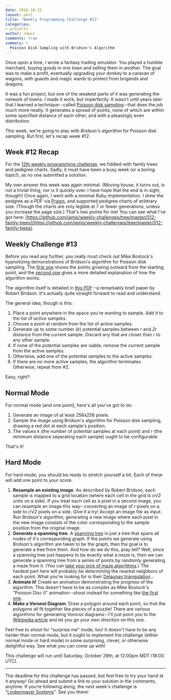 ```yaml
---
date: 2016-10-22
layout: post
title: "Weekly Programming Challenge #13"
categories:
- projects
author: Jamis
comments: true
summary: >
  Poisson Disk Sampling with Bridson's Algorithm
---
```


Once upon a time, I wrote a fantasy trading simulator. You played a humble merchant, buying goods in one town and selling them in another. The goal was to make a profit, eventually upgrading your donkey to a caravan of wagons, with guards and magic wards to protect from brigands and dragons.

It was a fun project, but one of the weakest parts of it was generating the network of towns. I made it work, but imperfectly. It wasn't until years later that I learned a technique--called [Poisson disk sampling](https://en.wikipedia.org/wiki/Supersampling#Poisson_disc)--that does the job much more neatly. It generates a spread of points, none of which are within some specified distance of each other, and with a pleasingly even distribution.

This week, we're going to play with _Bridson's algorithm_ for Poisson disk sampling. But first, let's recap week #12.


## Week #12 Recap

For the [12th weekly programming challenge](http://weblog.jamisbuck.org/2016/10/15/weekly-programming-challenge-12.html), we fiddled with family trees and pedigree charts. Sadly, it must have been a busy week (or a boring topic!), as no one submitted a solution.

My own answer this week was again minimal. (Moving house, it turns out, is not a trivial thing, nor is it quickly over. I have hope that the end is in sight, though!) Once again, I went with a minimal Ruby implementation. I drew the pedgree as a PDF via [Prawn](http://prawnpdf.org/), and supported pedigree charts of aribtrary size. (Though the charts are only legible at 7 or fewer generations, unless you increase the page size.) That's two points for me! You can see what I've got here: [https://github.com/jamis/weekly-challenges/tree/master/012-family-trees](https://github.com/jamis/weekly-challenges/tree/master/012-family-trees).


## Weekly Challenge #13

Before you read any further, you really must check out Mike Bostock's hypnotizing demonstrations of Bridson's algorithm for Poisson disk sampling. The [first one](https://bl.ocks.org/mbostock/19168c663618b7f07158) shows the points growing outward from the starting point, and the [second one](https://bl.ocks.org/mbostock/dbb02448b0f93e4c82c3) gives a more detailed explanation of how the algorithm works.

The algorithm itself is detailed in [this PDF](http://www.cs.ubc.ca/~rbridson/docs/bridson-siggraph07-poissondisk.pdf)--a remarkably brief paper by Robert Bridson. It's actually quite straight forward to read and understand.

The general idea, though is this:

1. Place a point anywhere in the space you're wanting to sample. Add it to the list of _active samples_.
2. Choose a point at random from the list of active samples.
3. Generate up to some number (_k_) potential samples between _r_ and _2r_ distance from the current sample. Discard any that are closer than _r_ to any other sample.
4. If none of the potential samples are viable, remove the current sample from the active samples.
5. Otherwise, add one of the potential samples to the active samples.
6. If there are no more active samples, the algorithm terminates. Otherwise, repeat from #2.

Easy, right?

## Normal Mode

For normal mode (and one point), here's all you've got to do:

1. Generate an image of at least 256x256 pixels.
2. Sample the image using Bridson's algorithm for Poisson disk sampling, drawing a red dot at each sample's position.
3. The values _k_ (the number of potential samples at each point) and _r_ (the minimum distance separating each sample) ought to be configurable.

That's it!


## Hard Mode

For hard mode, you should be ready to stretch yourself a bit. Each of these will add one point to your score.

1. **Resample an existing image**. As described by Robert Bridson, each sample is mapped to a grid location (where each cell in the grid is _r/√2_ units on a side). If you treat each cell as a pixel in a second image, you can resample an image this way--converting an image of _r_ pixels on a side to _r/√2_ pixels on a side. Give it a try! Accept an image file as input. Run Bridson's algorithm, generating a new image where each pixel in the new image consists of the color corresponding to the sample position from the original image.
2. **Generate a spanning tree**. A [spanning tree](https://en.wikipedia.org/wiki/Spanning_tree) is just a tree that spans all nodes of it's corresponding graph. If the points we generate using Bridson's algorithm are taken to be the graph, then the goal is to generate a tree from them. And how do we do this, pray tell? Well, since a spanning tree just happens to be exactly what a _maze_ is, then we can generate a spanning tree from a series of points by randomly generating a maze from it. (You can [take your pick of maze algorithms](http://weblog.jamisbuck.org/2011/2/7/maze-generation-algorithm-recap).) The hardest part here will probably be determining the nearest neighbors of each point. What you're looking for is their [Delaunay triangulation](https://en.wikipedia.org/wiki/Delaunay_triangulation)...
3. **Animate it!** Create an animation demonstrating the progress of the algorithm. This doesn't have to be as complex as Mike Bostock's "Poisson Disc II" animation--shoot instead for something like [the first one](https://bl.ocks.org/mbostock/19168c663618b7f07158).
4. **Make a Voronoi Diagram**. Draw a polygon around each point, so that the polygons all fit together like pieces of a puzzle! There are various algorithms for generating Voronoi diagrams--I'll just point you to the [Wikipedia article](https://en.wikipedia.org/wiki/Voronoi_diagram) and let you go your own direction on this one.

Feel free to shoot for "surprise me" mode, too! It doesn't have to be any harder than normal mode, but it ought to implement the challenge (either normal mode or hard mode) in some surprising, clever, or otherwise delightful way. See what you can come up with!

This challenge will run until Saturday, October 29th, at 12:00pm MDT (18:00 UTC).

* * *

The deadline for this challenge has passed, but feel free to try your hand at it anyway! Go ahead and submit a link to your solution in the comments, anytime. If you’re following along, the next week's challenge is "[Lindenmayer Systems](http://weblog.jamisbuck.org/2016/10/29/weekly-programming-challenge-14.html)". See you there!
